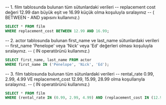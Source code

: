-- 1. film tablosunda bulunan tüm sütunlardaki verileri 
-- replacement cost değeri 12.99 dan büyük eşit ve 16.99 küçük olma koşuluyla sıralayınız 
-- ( BETWEEN - AND yapısını kullanınız.)
```sql
SELECT * FROM film
WHERE replacement_cost BETWEEN 12.99 AND 16.99;
```

-- 2. actor tablosunda bulunan first_name ve last_name sütunlardaki verileri 
-- first_name 'Penelope' veya 'Nick' veya 'Ed' değerleri olması koşuluyla sıralayınız. 
-- ( IN operatörünü kullanınız.)
```sql
SELECT first_name, last_name FROM actor
WHERE first_name IN ('Penelope', 'Nick', 'Ed');
```

-- 3. film tablosunda bulunan tüm sütunlardaki verileri 
-- rental_rate 0.99, 2.99, 4.99 VE replacement_cost 12.99, 15.99, 28.99 olma koşullarıyla sıralayınız. 
-- ( IN operatörünü kullanınız.)
```sql
SELECT * FROM film
WHERE (rental_rate IN (0.99, 2.99, 4.99) AND (replacement_cost IN (12.99, 15.99, 28.99)));
```
